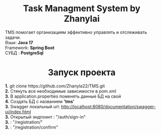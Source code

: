<h1 align="center">Task Managment System by Zhanylai </h1>
<h> TMS помогает организациям эффективно управлять и отслеживать задачи.</h> <br>
<h> Язык: <b>Java 17</b></h> <br>
<h> Framework: <b>Spring Boot</b></h> <br>
<h> СУБД : <b>PostgreSql</b></h> <br>
<h1 align="center">Запуск проекта</h1>
<h> <b>1.</b> git clone https://github.com/Zhanyla22/TMS.git </h> <br>
<h> <b>2.</b> Стянуть все необходимые зависимости в pom.xml</h> <br>
<h> <b>3.</b> В application.properties поменять данные БД на свой</h> <br>
<h> <b>4.</b> Создать БД с названием  <b>'tms'</b></h> <br>
<h> <b>3.</b> Swagger локальный url: <a href="http://localhost:8080/documentation/swagger-ui/index.html"> http://localhost:8080/documentation/swagger-ui/index.html </a> </h> <br>
<h> <b>3.</b> Открытый эндпоинт : "/auth/sign-in" </h> <br>
<h> <b>3.</b>                   : "/registration/" </h> <br>
<h> <b>3.</b>                   : "/registration/confirm" </h> <br>

